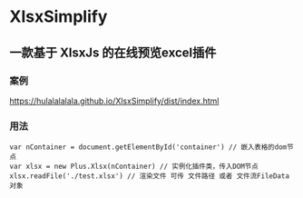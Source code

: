 # XlsxSimplify
## 一款基于 XlsxJs 的在线预览excel插件

### 案例
https://hulalalalala.github.io/XlsxSimplify/dist/index.html

### 用法
```
var nContainer = document.getElementById('container') // 嵌入表格的dom节点
var xlsx = new Plus.Xlsx(nContainer) // 实例化插件类，传入DOM节点
xlsx.readFile('./test.xlsx') // 渲染文件 可传 文件路径 或者 文件流FileData对象
```
